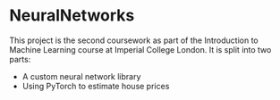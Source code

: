 # NeuralNetworks

This project is the second coursework as part of the Introduction to Machine Learning course at Imperial College London.
It is split into two parts:
- A custom neural network library
- Using PyTorch to estimate house prices
